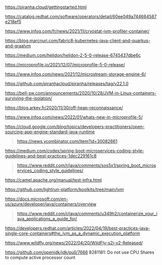https://piranha.cloud/gettingstarted.html

https://catalog.redhat.com/software/operators/detail/60ee049a744684587e218ef5

https://www.infoq.com/fr/news/2021/11/cryostat-jvm-profiler-container/

https://blog.marcnuri.com/fabric8-kubernetes-java-client-and-quarkus-and-graalvm

https://medium.com/helidon/helidon-2-5-0-release-6745437dbe6c

https://microprofile.io/2021/12/07/microprofile-5-0-release/

https://www.infoq.com/news/2021/12/microstream-storage-engine-6/

https://github.com/piranhacloud/piranha/releases/tag/v22.1.0

https://bell-sw.com/announcements/2020/10/28/JVM-in-Linux-containers-surviving-the-isolation/

https://blog.arkey.fr/2020/11/30/off-heap-reconnaissance/

https://www.infoq.com/news/2022/01/whats-new-in-microprofile-5/

https://cloud.google.com/blog/topics/developers-practitioners/open-sourcing-app-engine-standard-java-runtime
> https://news.ycombinator.com/item?id=30082661

https://medium.com/codex/spring-boot-microservices-coding-style-guidelines-and-best-practices-1dec229161c8
> https://www.reddit.com/r/java/comments/sos5x1/spring_boot_microservices_coding_style_guidelines/

https://camel.apache.org/manual/test-infra.html

https://github.com/lightrun-platform/koolkits/tree/main/jvm

https://docs.microsoft.com/en-us/azure/developer/java/containers/overview
> https://www.reddit.com/r/java/comments/u349h2/containerize_your_java_applications_a_guide_for/

https://developers.redhat.com/articles/2022/04/19/best-practices-java-single-core-containers#the_jvm_as_a_dynamic_execution_platform

https://www.wildfly.org/news/2022/04/20/WildFly-s2i-v2-Released/

https://github.com/openjdk/jdk/pull/7666 8281181: Do not use CPU Shares to compute active processor count 